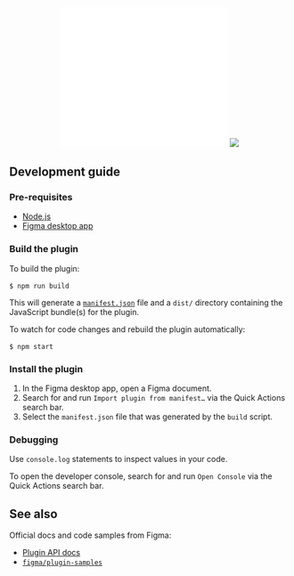 <center>
  <img src="docs/logo.svg" width="300">
  <a href="https://github.com/pedrohenriquepires/figma-dynamic-template/actions/workflows/build.yml" about="_blank"><img src="https://github.com/pedrohenriquepires/figma-dynamic-template/actions/workflows/build.yml/badge.svg"></a>
</center>

## Development guide

### Pre-requisites

- [Node.js](https://nodejs.org)
- [Figma desktop app](https://figma.com/downloads/)

### Build the plugin

To build the plugin:

```
$ npm run build
```

This will generate a [`manifest.json`](https://figma.com/plugin-docs/manifest/) file and a `dist/` directory containing the JavaScript bundle(s) for the plugin.

To watch for code changes and rebuild the plugin automatically:

```
$ npm start
```

### Install the plugin

1. In the Figma desktop app, open a Figma document.
2. Search for and run `Import plugin from manifest…` via the Quick Actions search bar.
3. Select the `manifest.json` file that was generated by the `build` script.

### Debugging

Use `console.log` statements to inspect values in your code.

To open the developer console, search for and run `Open Console` via the Quick Actions search bar.

## See also

Official docs and code samples from Figma:

- [Plugin API docs](https://figma.com/plugin-docs/)
- [`figma/plugin-samples`](https://github.com/figma/plugin-samples#readme)
